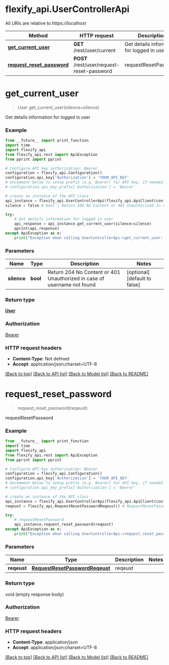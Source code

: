 # flexify_api.UserControllerApi

All URIs are relative to *https://localhost*

Method | HTTP request | Description
------------- | ------------- | -------------
[**get_current_user**](UserControllerApi.md#get_current_user) | **GET** /rest/user/current | Get details information for logged in user
[**request_reset_password**](UserControllerApi.md#request_reset_password) | **POST** /rest/user/request-reset-password | requestResetPassword


# **get_current_user**
> User get_current_user(silence=silence)

Get details information for logged in user

### Example
```python
from __future__ import print_function
import time
import flexify_api
from flexify_api.rest import ApiException
from pprint import pprint

# Configure API key authorization: Bearer
configuration = flexify_api.Configuration()
configuration.api_key['Authorization'] = 'YOUR_API_KEY'
# Uncomment below to setup prefix (e.g. Bearer) for API key, if needed
# configuration.api_key_prefix['Authorization'] = 'Bearer'

# create an instance of the API class
api_instance = flexify_api.UserControllerApi(flexify_api.ApiClient(configuration))
silence = false # bool | Return 204 No Content or 401 Unauthorized in case of username not found (optional) (default to false)

try:
    # Get details information for logged in user
    api_response = api_instance.get_current_user(silence=silence)
    pprint(api_response)
except ApiException as e:
    print("Exception when calling UserControllerApi->get_current_user: %s\n" % e)
```

### Parameters

Name | Type | Description  | Notes
------------- | ------------- | ------------- | -------------
 **silence** | **bool**| Return 204 No Content or 401 Unauthorized in case of username not found | [optional] [default to false]

### Return type

[**User**](User.md)

### Authorization

[Bearer](../README.md#Bearer)

### HTTP request headers

 - **Content-Type**: Not defined
 - **Accept**: application/json;charset=UTF-8

[[Back to top]](#) [[Back to API list]](../README.md#documentation-for-api-endpoints) [[Back to Model list]](../README.md#documentation-for-models) [[Back to README]](../README.md)

# **request_reset_password**
> request_reset_password(reqeust)

requestResetPassword

### Example
```python
from __future__ import print_function
import time
import flexify_api
from flexify_api.rest import ApiException
from pprint import pprint

# Configure API key authorization: Bearer
configuration = flexify_api.Configuration()
configuration.api_key['Authorization'] = 'YOUR_API_KEY'
# Uncomment below to setup prefix (e.g. Bearer) for API key, if needed
# configuration.api_key_prefix['Authorization'] = 'Bearer'

# create an instance of the API class
api_instance = flexify_api.UserControllerApi(flexify_api.ApiClient(configuration))
reqeust = flexify_api.RequestResetPasswordReqeust() # RequestResetPasswordReqeust | reqeust

try:
    # requestResetPassword
    api_instance.request_reset_password(reqeust)
except ApiException as e:
    print("Exception when calling UserControllerApi->request_reset_password: %s\n" % e)
```

### Parameters

Name | Type | Description  | Notes
------------- | ------------- | ------------- | -------------
 **reqeust** | [**RequestResetPasswordReqeust**](RequestResetPasswordReqeust.md)| reqeust | 

### Return type

void (empty response body)

### Authorization

[Bearer](../README.md#Bearer)

### HTTP request headers

 - **Content-Type**: application/json
 - **Accept**: application/json;charset=UTF-8

[[Back to top]](#) [[Back to API list]](../README.md#documentation-for-api-endpoints) [[Back to Model list]](../README.md#documentation-for-models) [[Back to README]](../README.md)

